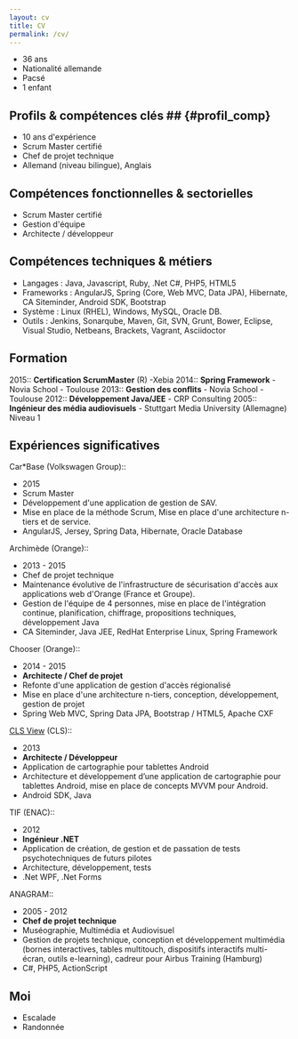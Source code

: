 ```yaml
---
layout: cv
title: CV
permalink: /cv/
---
```



* 36 ans
* Nationalité allemande
* Pacsé
* 1 enfant

## Profils & compétences clés ## {#profil_comp}

* 10 ans d'expérience
* Scrum Master certifié
* Chef de projet technique
* Allemand (niveau bilingue), Anglais

## Compétences fonctionnelles & sectorielles

* Scrum Master certifié
* Gestion d'équipe
* Architecte / développeur

## Compétences techniques & métiers

* Langages : Java, Javascript, Ruby, .Net C#, PHP5, HTML5
* Frameworks : AngularJS, Spring (Core, Web MVC, Data JPA), Hibernate, CA Siteminder, Android SDK, Bootstrap
* Système : Linux (RHEL), Windows, MySQL, Oracle DB.
* Outils : Jenkins, Sonarqube, Maven, Git, SVN, Grunt, Bower, Eclipse, Visual Studio, Netbeans, Brackets, Vagrant, Asciidoctor

## Formation

2015:: **Certification ScrumMaster** (R) -Xebia
2014:: **Spring Framework** - Novia School - Toulouse
2013:: **Gestion des conflits** - Novia School - Toulouse
2012:: **Développement Java/JEE** - CRP Consulting
2005:: **Ingénieur des média audiovisuels** - Stuttgart Media University (Allemagne) Niveau 1

## Expériences significatives

Car*Base (Volkswagen Group):: 
* 2015 
* Scrum Master 
* Développement d'une application de gestion de SAV. 
* Mise en place de la méthode Scrum, Mise en place d'une architecture n-tiers et de service. 
* AngularJS, Jersey, Spring Data, Hibernate, Oracle Database

Archimède (Orange)::  
* 2013 - 2015 
* Chef de projet technique
* Maintenance évolutive de l'infrastructure de sécurisation d'accès aux applications web d'Orange (France et Groupe). 
* Gestion de l'équipe de 4 personnes, mise en place de l'intégration continue, planification, chiffrage, propositions techniques, développement Java 
* CA Siteminder, Java JEE, RedHat Enterprise Linux, Spring Framework

Chooser (Orange):: 
* 2014 - 2015 
* **Architecte / Chef de projet** 
* Refonte d'une application de gestion d'accès régionalisé 
* Mise en place d'une architecture n-tiers, conception, développement, gestion de projet 
* Spring Web MVC, Spring Data JPA, Bootstrap / HTML5, Apache CXF

[CLS View](https://play.google.com/store/apps/details?id=fr.cls.mobility.myclsdroiddata&hl=fr_FR) (CLS):: 
* 2013 
* **Architecte / Développeur** 
* Application de cartographie pour tablettes Android 
* Architecture et développement d’une application de cartographie pour tablettes Android, mise en place de concepts MVVM pour Android. 
* Android SDK, Java

TIF (ENAC):: 
* 2012 
* **Ingénieur .NET**  
* Application de création, de gestion et de passation de tests psychotechniques de futurs pilotes 
* Architecture, développement, tests 
* .Net WPF, .Net Forms

ANAGRAM:: 
* 2005 - 2012 
* **Chef de projet technique** 
* Muséographie, Multimédia et Audiovisuel 
* Gestion de projets technique, conception et développement multimédia (bornes interactives, tables multitouch, dispositifs interactifs multi-écran, outils e-learning), cadreur pour Airbus Training (Hamburg) 
* C#, PHP5, ActionScript

## Moi

* Escalade
* Randonnée


